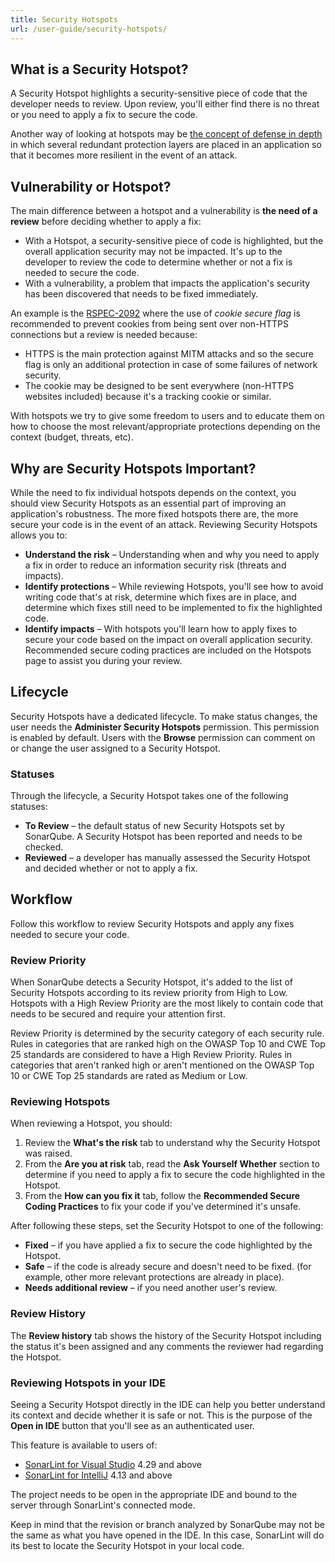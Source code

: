 ```yaml
---
title: Security Hotspots
url: /user-guide/security-hotspots/
---
```


## What is a Security Hotspot?
A Security Hotspot highlights a security-sensitive piece of code that the developer needs to review. Upon review, you'll either find there is no threat or you need to apply a fix to secure the code. 

Another way of looking at hotspots may be [the concept of defense in depth](https://en.wikipedia.org/wiki/Defense_in_depth_(computing)) in which several redundant protection layers are placed in an application so that it becomes more resilient in the event of an attack.

## Vulnerability or Hotspot?
The main difference between a hotspot and a vulnerability is **the need of a review** before deciding whether to apply a fix:

* With a Hotspot, a security-sensitive piece of code is highlighted, but the overall application security may not be impacted. It's up to the developer to review the code to determine whether or not a fix is needed to secure the code.
* With a vulnerability, a problem that impacts the application's security has been discovered that needs to be fixed immediately.

An example is the [RSPEC-2092](https://jira.sonarsource.com/browse/RSPEC-2092) where the use of *cookie secure flag* is recommended to prevent cookies from being sent over non-HTTPS connections but a review is needed because:
* HTTPS is the main protection against MITM attacks and so the secure flag is only an additional protection in case of some failures of network security. 
* The cookie may be designed to be sent everywhere (non-HTTPS websites included) because it's a tracking cookie or similar.

With hotspots we try to give some freedom to users and to educate them on how to choose the most relevant/appropriate protections depending on the context (budget, threats, etc).

## Why are Security Hotspots Important?
While the need to fix individual hotspots depends on the context, you should view Security Hotspots as an essential part of improving an application's robustness. The more fixed hotspots there are, the more secure your code is in the event of an attack. Reviewing Security Hotspots allows you to:

* **Understand the risk** – Understanding when and why you need to apply a fix in order to reduce an information security risk (threats and impacts).
* **Identify protections** – While reviewing Hotspots, you'll see how to avoid writing code that's at risk, determine which fixes are in place, and determine which fixes still need to be implemented to fix the highlighted code.
* **Identify impacts** – With hotspots you'll learn how to apply fixes to secure your code based on the impact on overall application security. Recommended secure coding practices are included on the Hotspots page to assist you during your review.

## Lifecycle
Security Hotspots have a dedicated lifecycle. To make status changes, the user needs the **Administer Security Hotspots** permission. This permission is enabled by default. Users with the **Browse** permission can comment on or change the user assigned to a Security Hotspot.

### Statuses  
Through the lifecycle, a Security Hotspot takes one of the following statuses:

* **To Review** – the default status of new Security Hotspots set by SonarQube. A Security Hotspot has been reported and needs to be checked.
* **Reviewed** – a developer has manually assessed the Security Hotspot and decided whether or not to apply a fix.

## Workflow  
Follow this workflow to review Security Hotspots and apply any fixes needed to secure your code.

### Review Priority
When SonarQube detects a Security Hotspot, it's added to the list of Security Hotspots according to its review priority from High to Low. Hotspots with a High Review Priority are the most likely to contain code that needs to be secured and require your attention first. 

Review Priority is determined by the security category of each security rule. Rules in categories that are ranked high on the OWASP Top 10 and CWE Top 25 standards are considered to have a High Review Priority. Rules in categories that aren't ranked high or aren't mentioned on the OWASP Top 10 or CWE Top 25 standards are rated as Medium or Low.

### Reviewing Hotspots  
When reviewing a Hotspot, you should:

1. Review the **What's the risk** tab to understand why the Security Hotspot was raised.
1. From the **Are you at risk** tab, read the **Ask Yourself Whether** section to determine if you need to apply a fix to secure the code highlighted in the Hotspot.
1. From the **How can you fix it** tab, follow the **Recommended Secure Coding Practices** to fix your code if you've determined it's unsafe.

After following these steps, set the Security Hotspot to one of the following:

* **Fixed** – if you have applied a fix to secure the code highlighted by the Hotspot.
* **Safe** – if the code is already secure and doesn't need to be fixed. (for example, other more relevant protections are already in place).
* **Needs additional review** – if you need another user's review.

### Review History

The **Review history** tab shows the history of the Security Hotspot including the status it's been assigned and any comments the reviewer had regarding the Hotspot.

### Reviewing Hotspots in your IDE

Seeing a Security Hotspot directly in the IDE can help you better understand its context and decide whether it is safe or not. This is the purpose of the **Open in IDE** button that you'll see as an authenticated user.

This feature is available to users of:
* [SonarLint for Visual Studio](https://www.sonarlint.org/visualstudio) 4.29 and above 
* [SonarLint for IntelliJ](https://www.sonarlint.org/intellij) 4.13 and above

The project needs to be open in the appropriate IDE and bound to the server through SonarLint's connected mode.

Keep in mind that the revision or branch analyzed by SonarQube may not be the same as what you have opened in the IDE. In this case, SonarLint will do its best to locate the Security Hotspot in your local code.
